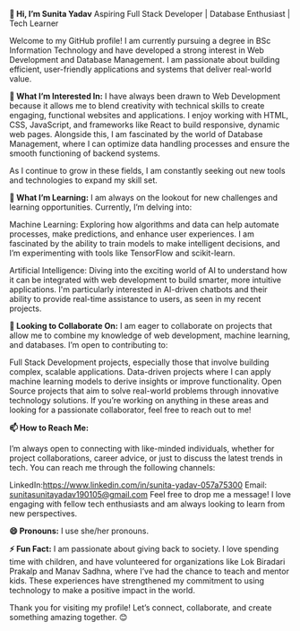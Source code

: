 
**👋 Hi, I’m Sunita Yadav**
Aspiring Full Stack Developer | Database Enthusiast | Tech Learner

Welcome to my GitHub profile! I am currently pursuing a degree in BSc Information Technology and have developed a strong interest in Web Development and Database Management. I am passionate about building efficient, user-friendly applications and systems that deliver real-world value.

**👀 What I’m Interested In:**
I have always been drawn to Web Development because it allows me to blend creativity with technical skills to create engaging, functional websites and applications. I enjoy working with HTML, CSS, JavaScript, and frameworks like React to build responsive, dynamic web pages. Alongside this, I am fascinated by the world of Database Management, where I can optimize data handling processes and ensure the smooth functioning of backend systems.

As I continue to grow in these fields, I am constantly seeking out new tools and technologies to expand my skill set.

**🌱 What I’m Learning:**
I am always on the lookout for new challenges and learning opportunities. Currently, I’m delving into:

Machine Learning: Exploring how algorithms and data can help automate processes, make predictions, and enhance user experiences. I am fascinated by the ability to train models to make intelligent decisions, and I’m experimenting with tools like TensorFlow and scikit-learn.

Artificial Intelligence: Diving into the exciting world of AI to understand how it can be integrated with web development to build smarter, more intuitive applications. I'm particularly interested in AI-driven chatbots and their ability to provide real-time assistance to users, as seen in my recent projects.

**💞️ Looking to Collaborate On:**
I am eager to collaborate on projects that allow me to combine my knowledge of web development, machine learning, and databases. I’m open to contributing to:

Full Stack Development projects, especially those that involve building complex, scalable applications.
Data-driven projects where I can apply machine learning models to derive insights or improve functionality.
Open Source projects that aim to solve real-world problems through innovative technology solutions.
If you’re working on anything in these areas and looking for a passionate collaborator, feel free to reach out to me!

**📫 How to Reach Me:**

I’m always open to connecting with like-minded individuals, whether for project collaborations, career advice, or just to discuss the latest trends in tech. You can reach me through the following channels:

LinkedIn:https://www.linkedin.com/in/sunita-yadav-057a75300
Email: sunitasunitayadav190105@gmail.com
Feel free to drop me a message! I love engaging with fellow tech enthusiasts and am always looking to learn from new perspectives.

**😄 Pronouns:**
I use she/her pronouns.

**⚡ Fun Fact:**
I am passionate about giving back to society. I love spending time with children, and have volunteered for organizations like Lok Biradari Prakalp and Manav Sadhna, where I’ve had the chance to teach and mentor kids. These experiences have strengthened my commitment to using technology to make a positive impact in the world.

Thank you for visiting my profile! Let’s connect, collaborate, and create something amazing together. 😊
